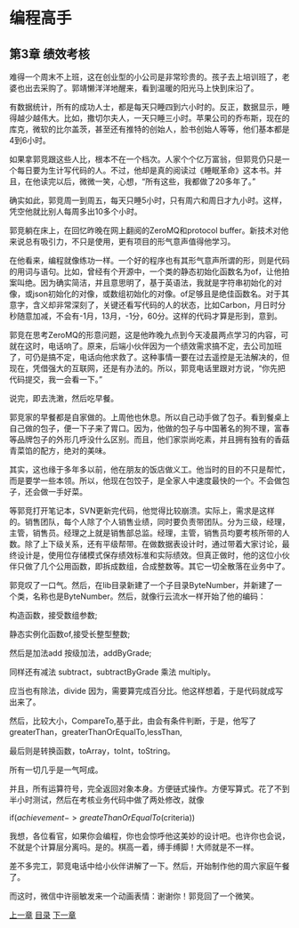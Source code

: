# 编程高手  
    
## 第3章 绩效考核  
    
难得一个周末不上班，这在创业型的小公司是非常珍贵的。孩子去上培训班了，老婆也出去采购了。郭靖懒洋洋地醒来，看到温暖的阳光马上快到床沿了。  
    
有数据统计，所有的成功人士，都是每天只睡四到六小时的。反正，数据显示，睡得越少越伟大。比如，撒切尔夫人，一天只睡三小时。苹果公司的乔布斯，现在的库克，微软的比尔盖茨，甚至还有推特的创始人，脸书创始人等等，他们基本都是4到6小时。  
    
如果拿郭竞跟这些人比，根本不在一个档次。人家个个亿万富翁，但郭竞仍只是一个每日要为生计写代码的人。不过，他却是真的阅读过《睡眠革命》这本书。并且，在他读完以后，微微一笑，心想，“所有这些，我都做了20多年了。”  
    
确实如此，郭竞周一到周五，每天只睡5小时，只有周六和周日才九小时。这样，凭空他就比别人每周多出10多个小时。  
    
郭竞躺在床上，在回忆昨晚在网上翻阅的ZeroMQ和protocol buffer。新技术对他来说总有吸引力，不只是使用，更有项目的形气意声值得他学习。  
    
在他看来，编程就像练功一样。一个好的程序也有其形气意声所谓的形，则是代码的用词与语句。比如，曾经有个开源中，一个类的静态初始化函数名为of，让他拍案叫绝。因为确实简洁，并且意思明了，基于英语法，我就是字符串初始化的对像，或json初始化的对像，或数组初始化的对像。of足够且是绝佳函数名。对于其意字，含义却非常深刻了，关键还看写代码的人的状态，比如Carbon，月日时分秒随意加减，不会有-1月，13月，-1分，60分。这样的代码才算是形到，意到。  
    
郭竞在思考ZeroMQ的形意问题，这是他昨晚九点到今天凌晨两点学习的内容，可就在这时，电话响了。原来，后端小伙伴因为一个绩效需求搞不定，去公司加班了，可仍是搞不定，电话向他求救了。这种事情一要在过去遥控是无法解决的，但现在，凭借强大的互联网，还是有办法的。所以，郭竞电话里跟对方说，“你先把代码提交，我一会看一下。”  
    
说完，即去洗潄，然后吃早餐。  
    
郭竞家的早餐都是自家做的。上周他也休息。所以自己动手做了包子。看到餐桌上自己做的包子，便一下子来了胃口。因为，他做的包子与中国著名的狗不理，富春等品牌包子的外形几呼没什么区别。而且，他们家崇尚吃素，并且拥有独有的香菇青菜馅的配方，绝对的美味。  
    
其实，这也缘于多年多以前，他在朋友的饭店做义工。他当时的目的不只是帮忙，而是要学一些本领。所以，他现在包饺子，是全家人中速度最快的一个。不会做包子，还会做一手好菜。  
    
等郭竞打开笔记本，SVN更新完代码，他觉得比较崩溃。实际上，需求是这样的。销售团队，每个人除了个人销售业绩，同时要负责带团队。分为三级，经理，主管，销售员。经理之上就是销售部总监。经理，主管，销售员均要考核所带的人数。除了上下级关系，还有平级帮带。在做数据表设计时，通过带着大家讨论，最终设计是，使用位存储模式保存绩效标准和实际绩效。但真正做时，他的这位小伙伴只做了几个公用函数，即拆成数组，合成整数等。其它一切全散落在业务中了。  
    
郭竞叹了一口气。然后，在lib目录新建了一个子目录ByteNumber，并新建了一个类，名称也是ByteNumber。然后，就像行云流水一样开始了他的编码：  
    
构造函数，接受数组参数;  
    
静态实例化函数of,接受长整型整数;  
    
然后是加法add 按级加法，addByGrade;  
    
同样还有减法 subtract，subtractByGrade 乘法 multiply。  
    
应当也有除法，divide 因为，需要算完成百分比。他这样想着，于是代码就成写出来了。  
    
然后，比较大小，CompareTo,基于此，由会有条件判断，于是，他写了greaterThan，greaterThanOrEqualTo,lessThan,  
    
最后则是转换函数，toArray，toInt，toString。  
    
所有一切几乎是一气呵成。  
    
并且，所有运算符号，完全返回对象本身。方便链式操作。方便写算式。花了不到半小时测试，然后在考核业务代码中做了两处修改，就像  
    
if($achievement->greateThanOrEqualTo($criteria))  
    
我想，各位看官，如果你会编程，你也会惊呼他这美妙的设计吧。也许你也会说，不就是个计算层分离吗。是的。棋高一着，缚手缚脚！大师就是不一样。  
    
差不多完工，郭竞电话中给小伙伴讲解了一下。然后，开始制作他的周六家庭午餐了。  
    
而这时，微信中许丽敏发来一个动画表情：谢谢你！郭竞回了一个微笑。

[上一章](https://github.com/BardoQi/CodeGuru/blob/master/docs/chapter_002.md  "下一章")
[目录](https://github.com/BardoQi/CodeGuru  "目录")
[下一章](https://github.com/BardoQi/CodeGuru/blob/master/docs/chapter_004.md  "下一章")
